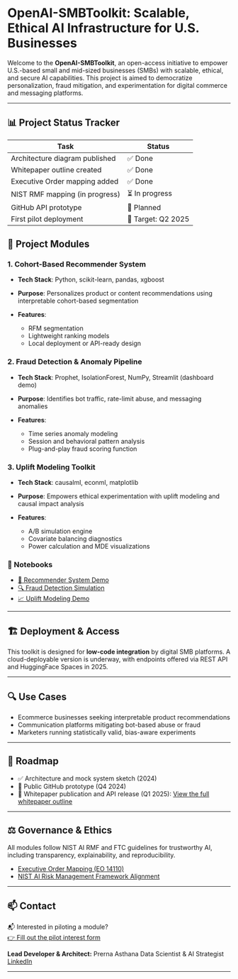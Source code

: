 # OpenAI-SMBToolkit: Scalable, Ethical AI Infrastructure for U.S. Businesses

Welcome to the **OpenAI-SMBToolkit**, an open-access initiative to empower U.S.-based small and mid-sized businesses (SMBs) with scalable, ethical, and secure AI capabilities. This project is aimed to democratize personalization, fraud mitigation, and experimentation for digital commerce and messaging platforms.

---

## 📊 Project Status Tracker

| Task | Status |
|------|--------|
| Architecture diagram published | ✅ Done |
| Whitepaper outline created | ✅ Done |
| Executive Order mapping added | ✅ Done |
| NIST RMF mapping (in progress) | ⏳ In progress |
| GitHub API prototype | 🔲 Planned |
| First pilot deployment | 🔲 Target: Q2 2025 |


## 📌 Project Modules

### 1. Cohort-Based Recommender System

* **Tech Stack**: Python, scikit-learn, pandas, xgboost
* **Purpose**: Personalizes product or content recommendations using interpretable cohort-based segmentation
* **Features**:

  * RFM segmentation
  * Lightweight ranking models
  * Local deployment or API-ready design

### 2. Fraud Detection & Anomaly Pipeline

* **Tech Stack**: Prophet, IsolationForest, NumPy, Streamlit (dashboard demo)
* **Purpose**: Identifies bot traffic, rate-limit abuse, and messaging anomalies
* **Features**:

  * Time series anomaly modeling
  * Session and behavioral pattern analysis
  * Plug-and-play fraud scoring function

### 3. Uplift Modeling Toolkit

* **Tech Stack**: causalml, econml, matplotlib
* **Purpose**: Empowers ethical experimentation with uplift modeling and causal impact analysis
* **Features**:

  * A/B simulation engine
  * Covariate balancing diagnostics
  * Power calculation and MDE visualizations

### 📁 Notebooks

- [🧪 Recommender System Demo](notebooks/demo_recommender_system.ipynb)
- [🔍 Fraud Detection Simulation](notebooks/demo_fraud_detection.ipynb)
- [📈 Uplift Modeling Demo](notebooks/demo_uplift_modeling.ipynb)


---

## 🏗 Deployment & Access

This toolkit is designed for **low-code integration** by digital SMB platforms. A cloud-deployable version is underway, with endpoints offered via REST API and HuggingFace Spaces in 2025.

---

## 🔍 Use Cases

* Ecommerce businesses seeking interpretable product recommendations
* Communication platforms mitigating bot-based abuse or fraud
* Marketers running statistically valid, bias-aware experiments

---

## 🧭 Roadmap

* ✅ Architecture and mock system sketch (2024)
* 🔄 Public GitHub prototype (Q4 2024)
* 📄 Whitepaper publication and API release (Q1 2025): [View the full whitepaper outline](docs/WHITEPAPER_OUTLINE.md)


---

## ⚖️ Governance & Ethics

All modules follow NIST AI RMF and FTC guidelines for trustworthy AI, including transparency, explainability, and reproducibility.
- [Executive Order Mapping (EO 14110)](docs/EXECUTIVE_ORDER_MAPPING.md)
- [NIST AI Risk Management Framework Alignment](docs/NIST_ALIGNMENT.md)



---

## 📫 Contact

📬 Interested in piloting a module?  
[👉 Fill out the pilot interest form](https://forms.gle/x31BqHsqbebdkb859)



**Lead Developer & Architect:** Prerna Asthana
Data Scientist & AI Strategist
[LinkedIn](https://www.linkedin.com/in/prerna-asthana) 

---
